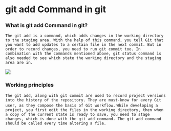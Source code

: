 # git add Command in git

### What is git add Command in git?

`The git add is a command, which adds changes in the working directory to the staging area. With the help of this command, you tell Git that you want to add updates to a certain file in the next commit. But in order to record changes, you need to run git commit too. In combination with the commands mentioned above, git status command is also needed to see which state the working directory and the staging area are in.`

<img src="https://www.w3docs.com/uploads/media/default/0001/03/ad19114d2f18ae7f7e8b99a5110d1a2f339282c6.png"/>

### Working principles

`The git add, along with git commit are used to record project versions into the history of the repository. They are must-know for every Git user, as they compose the basis of Git workflow.`
`While developing a project, you first edit the files in the working directory, then when a copy of the current state is ready to save, you need to stage changes, which is done with the git add command. The git add command should be called every time altering a file.`
